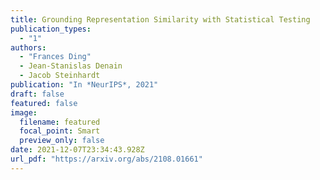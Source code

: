 ```yaml
---
title: Grounding Representation Similarity with Statistical Testing
publication_types:
  - "1"
authors:
  - "Frances Ding"
  - Jean-Stanislas Denain
  - Jacob Steinhardt
publication: "In *NeurIPS*, 2021"
draft: false
featured: false
image:
  filename: featured
  focal_point: Smart
  preview_only: false
date: 2021-12-07T23:34:43.928Z
url_pdf: "https://arxiv.org/abs/2108.01661"
---
```

